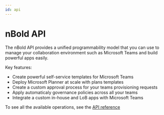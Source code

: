 ```yaml
---
id: api
---
```


# nBold API
The nBold API provides a unified programmability model that you can use to manage your collaboration environment such as Microsoft Teams and build powerful apps easily.

  Key features:
  - Create powerful self-service templates for Microsoft Teams
  - Deploy Microsoft Planner at scale with plans templates
  - Create a custom approval process for your teams provisioning requests
  - Apply automaticaly governance policies across all your teams
  - Integrate a custom in-house and LoB apps with Microsoft Teams

To see all the available operations, see the [API reference](/api)